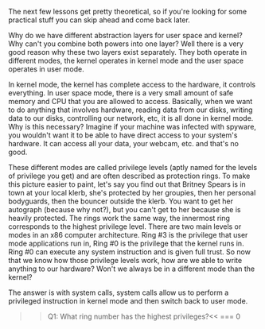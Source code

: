 The next few lessons get pretty theoretical, so if you're looking for some practical stuff you can skip ahead and come back later.

Why do we have different abstraction layers for user space and kernel? Why can't you combine both powers into one layer? Well there is a very good reason why these two layers exist separately. They both operate in different modes, the kernel operates in kernel mode and the user space operates in user mode. 

In kernel mode, the kernel has complete access to the hardware, it controls everything. In user space mode, there is a very small amount of safe memory and CPU that you are allowed to access. Basically, when we want to do anything that involves hardware, reading data from our disks, writing data to our disks, controlling our network, etc, it is all done in kernel mode. Why is this necessary? Imagine if your machine was infected with spyware, you wouldn't want it to be able to have direct access to your system's hardware. It can access all your data, your webcam, etc. and that's no good. 

These different modes are called privilege levels (aptly named for the levels of privilege you get) and are often described as protection rings. To make this picture easier to paint, let's say you find out that Britney Spears is in town at your local klerb, she's protected by her groupies, then her personal bodyguards, then the bouncer outside the klerb. You want to get her autograph (because why not?), but you can't get to her because she is heavily protected. The rings work the same way, the innermost ring corresponds to the highest privilege level. There are two main levels or modes in an x86 computer architecture. Ring #3 is the privilege that user mode applications run in, Ring #0 is the privilege that the kernel runs in. Ring #0 can execute any system instruction and is given full trust. So now that we know how those privilege levels work, how are we able to write anything to our hardware? Won't we always be in a different mode than the kernel? 

The answer is with system calls, system calls allow us to perform a privileged instruction in kernel mode and then switch back to user mode.

>>Q1: What ring number has the highest privileges?<<
=== 0
